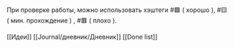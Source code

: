  При проверке работы, можно использовать хэштеги #🟩️️ ( хорошо ), #🟨️ ( мин. прохождение ) , #🟥️ ( плохо ).

[[Идеи]] [[Journal/дневник/Дневник]] [[Done list]]
